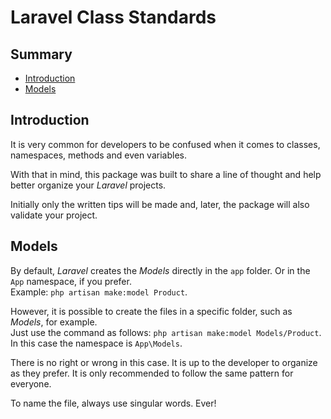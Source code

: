 # Laravel Class Standards

## Summary

 - [Introduction](#Introduction)
 - [Models](#Models)

## Introduction

It is very common for developers to be confused when it comes to classes, namespaces, methods and even variables.

With that in mind, this package was built to share a line of thought and help better organize your _Laravel_ projects.

Initially only the written tips will be made and, later, the package will also validate your project.

## Models

By default, _Laravel_ creates the _Models_ directly in the `app` folder. Or in the `App` namespace, if you prefer.  
Example: `php artisan make:model Product`.

However, it is possible to create the files in a specific folder, such as _Models_, for example.  
Just use the command as follows: `php artisan make:model Models/Product`.  
In this case the namespace is `App\Models`.

There is no right or wrong in this case. It is up to the developer to organize as they prefer. It is only recommended to follow the same pattern for everyone.

To name the file, always use singular words. Ever!